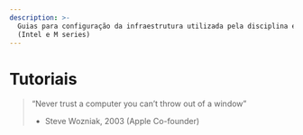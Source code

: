 ```yaml
---
description: >-
  Guias para configuração da infraestrutura utilizada pela disciplina em Macs
  (Intel e M series)
---
```


# Tutoriais

> “Never trust a computer you can’t throw out of a window”&#x20;
>
> * Steve Wozniak, 2003 (Apple Co-founder)
